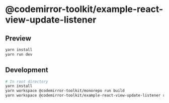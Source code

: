 # @codemirror-toolkit/example-react-view-update-listener

## Preview

```sh
yarn install
yarn run dev
```

## Development

```sh
# In root directory
yarn install
yarn workspace @codemirror-toolkit/monorepo run build
yarn workspace @codemirror-toolkit/example-react-view-update-listener run dev
```
